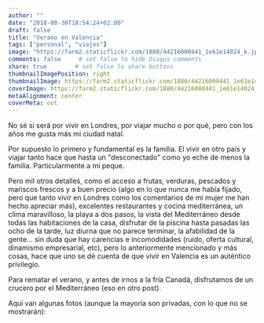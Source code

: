 ```yaml
---
author: ""
date: "2018-08-30T18:54:24+02:00"
draft: false
title: "Verano en Valencia"
tags: ["personal", "viajes"]
image: "https://farm2.staticflickr.com/1880/44216000441_1e61e14024_k.jpg"
comments: false     # set false to hide Disqus comments
share: true        # set false to share buttons
thumbnailImagePosition: right
thumbnailImage: https://farm2.staticflickr.com/1880/44216000441_1e61e14024_k.jpg
coverImage: https://farm2.staticflickr.com/1880/44216000441_1e61e14024_k.jpg
metaAlignment: center
coverMeta: out
---
```


No sé si será por vivir en Londres, por viajar mucho o por qué, pero con los años me gusta más mi ciudad natal.

<!--more-->

Por supuesto lo primero y fundamental es la familia. El vivir en otro país y viajar tanto hace que hasta un "desconectado" como yo eche de menos la familia. Particularmente a mi peque.

Pero mil otros detalles, como el acceso a frutas, verduras, pescados y mariscos frescos y a buen precio (algo en lo que nunca me había fijado, pero que tanto vivir en Londres como los comentarios de mi mujer me han hecho apreciar más), excelentes restaurantes y cocina mediterránea, un clima maravilloso, la playa a dos pasos, la vista del Mediterráneo desde todas las habitaciones de la casa, disfrutar de la piscina hasta pasadas las ocho de la tarde, luz diurna que no parece terminar, la afabilidad de la gente... sin duda que hay carencias e incomodidades (ruído, oferta cultural, dinamismo empresarial, etc), pero lo anteriormente mencionado y más cosas, hace que uno se dé cuenta de que vivir en Valencia es un auténtico privilegio.

Para rematar el verano, y antes de irnos a la fría Canadá, disfrutamos de un crucero por el Mediterráneo (eso en otro post).

Aquí van algunas fotos (aunque la mayoría son privadas, con lo que no se mostrarán):

<div id="flickrembed"></div><div style="position:absolute; top:-70px; display:block; text-align:center; z-index:-1;"></div><script src='https://flickrembed.com/embed_v2.js.php?source=flickr&layout=responsive&input=www.flickr.com/photos/jcortell/albums/72157701532940484&sort=5&by=album&theme=default&scale=fill&limit=100&skin=default&autoplay=true'></script>
